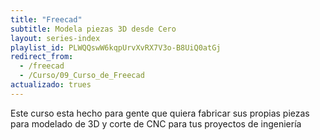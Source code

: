 ```yaml
---
title: "Freecad"
subtitle: Modela piezas 3D desde Cero
layout: series-index
playlist_id: PLWQQswW6kqpUrvXvRX7V3o-B8UiQ0atGj
redirect_from:
  - /freecad
  - /Curso/09_Curso_de_Freecad
actualizado: trues
---
```


Este curso esta hecho para gente que quiera fabricar sus propias piezas para modelado de 3D y corte de CNC para tus proyectos de ingeniería
